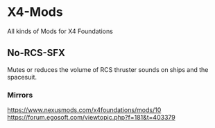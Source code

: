 # X4-Mods
All kinds of Mods for X4 Foundations

## No-RCS-SFX
Mutes or reduces the volume of RCS thruster sounds on ships and the spacesuit.

### Mirrors
https://www.nexusmods.com/x4foundations/mods/10
https://forum.egosoft.com/viewtopic.php?f=181&t=403379
